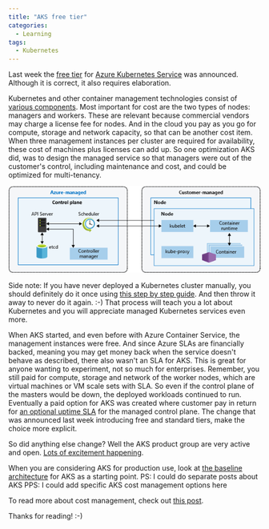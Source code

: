 ```yaml
---
title: "AKS free tier"
categories:
  - Learning
tags:
  - Kubernetes
---
```


Last week the [free tier](https://techcommunity.microsoft.com/t5/apps-on-azure-blog/azure-kubernetes-service-free-tier-and-standard-tier/ba-p/3731432?wt.mc_id=pdebruin_content_blog_cnl_csasci) for [Azure Kubernetes Service](https://learn.microsoft.com/azure/aks/intro-kubernetes?wt.mc_id=pdebruin_content_blog_cnl_csasci) was announced. Although it is correct, it also requires elaboration.

Kubernetes and other container management technologies consist of [various components](https://kubernetes.io/docs/concepts/overview/components/). Most important for cost are the two types of nodes: managers and workers. These are relevant because commercial vendors may charge a license fee for nodes. And in the cloud you pay as you go for compute, storage and network capacity, so that can be another cost item. When three management instances per cluster are required for availability, these cost of machines plus licenses can add up. So one optimization AKS did, was to design the managed service so that managers were out of the customer's control, including maintenance and cost, and could be optimized for multi-tenancy.

![img](../assets/images/2023-02-03-azure-kubernetes-service-free-tier.png)

Side note: If you have never deployed a Kubernetes cluster manually, you should definitely do it once using [this step by step guide](https://github.com/ivanfioravanti/kubernetes-the-hard-way-on-azure). And then throw it away to never do it again. :-) That process will teach you a lot about Kubernetes and you will appreciate managed Kubernetes services even more.

When AKS started, and even before with Azure Container Service, the management instances  were free. And since Azure SLAs are financially backed, meaning you may get money back when the service doesn't behave as described, there also wasn't an SLA for AKS. This is great for anyone wanting to experiment, not so much for enterprises. Remember, you still paid for compute, storage and network of the worker nodes, which are virtual machines or VM scale sets with SLA. So even if the control plane of the masters would be down, the deployed workloads continued to run. Eventually a paid option for AKS was created where customer pay in return for [an optional uptime SLA](https://techcommunity.microsoft.com/t5/apps-on-azure-blog/aks-introduces-uptime-sla/ba-p/1350832) for the managed control plane. The change that was announced last week introducing free and standard tiers, make the choice more explicit.

So did anything else change? Well the AKS product group are very active and open. [Lots of excitement happening](https://github.com/Azure/AKS/projects/1).

When you are considering AKS for production use, look at [the baseline architecture](https://learn.microsoft.com/azure/architecture/reference-architectures/containers/aks/baseline-aks) for AKS as a starting point.
PS: I could do separate posts about AKS
PPS: I could add specific AKS cost management options here

To read more about cost management, check out [this post](https://blog.pdebruin.org/cost-management/).

Thanks for reading! :-)
